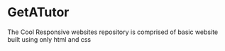 # GetATutor
The Cool Responsive websites repository is comprised of basic website built using only html and css
